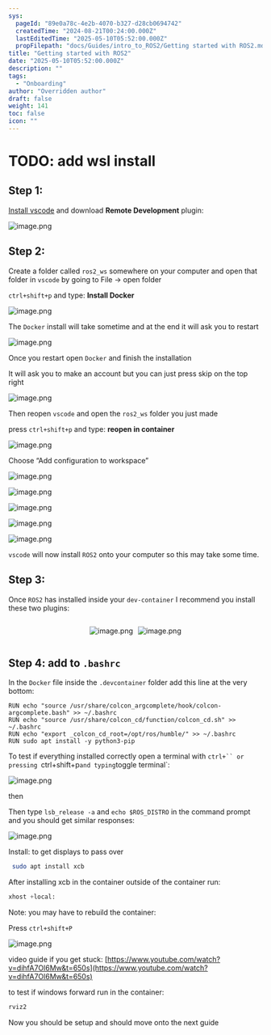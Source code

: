 ```yaml
---
sys:
  pageId: "89e0a78c-4e2b-4070-b327-d28cb0694742"
  createdTime: "2024-08-21T00:24:00.000Z"
  lastEditedTime: "2025-05-10T05:52:00.000Z"
  propFilepath: "docs/Guides/intro_to_ROS2/Getting started with ROS2.md"
title: "Getting started with ROS2"
date: "2025-05-10T05:52:00.000Z"
description: ""
tags:
  - "Onboarding"
author: "Overridden author"
draft: false
weight: 141
toc: false
icon: ""
---
```


# TODO: add wsl install

## Step 1:

[Install vscode](https://code.visualstudio.com/download) and download **Remote Development** plugin:

![image.png](https://prod-files-secure.s3.us-west-2.amazonaws.com/d518164a-d88e-44d1-a4ee-3adb3bd8bce0/efb52993-1881-4a40-b95e-6f020334f022/image.png?X-Amz-Algorithm=AWS4-HMAC-SHA256&X-Amz-Content-Sha256=UNSIGNED-PAYLOAD&X-Amz-Credential=ASIAZI2LB466VZA7VHIY%2F20250512%2Fus-west-2%2Fs3%2Faws4_request&X-Amz-Date=20250512T071030Z&X-Amz-Expires=3600&X-Amz-Security-Token=IQoJb3JpZ2luX2VjECUaCXVzLXdlc3QtMiJHMEUCIDZTIE3kWGRuAXfdipZtFR3YuDa3mZz80H%2BtMxZXSB0hAiEAxFBtWm7xlYE0rehDhjaYsZ24ich2ejcd2gwuUu%2BeUPEqiAQIzv%2F%2F%2F%2F%2F%2F%2F%2F%2F%2FARAAGgw2Mzc0MjMxODM4MDUiDNilk%2FG4NHkIHNfFuircA%2F6zK0N5E1v%2Fx3LJOnbRdTbsHzNjY55Az7Gw92eo1z1YxSguSr0eOOy%2FNQHN2Z4toBI30ADWp2qWQsINz2OhidcKAdthGGlOH2tIqtLx3KYlMVyq5AlTBha0vlSy1PqAaqiJNLFkJA5de%2BNFWM7BmS5qxaHSEWR6S0VQoaAZR%2Fx6on4drIwDjNYD6rt6tjoynaypyzkg7gUY5%2F819%2Bo6AlGmkhQPNEldbRzxdCuCMGg2kZle4%2FoDv4zb2h996Kq6lqHr3YRShFEaR3D%2Fc9E3vS3OZgxu2v0Lrg76zOcqdqYC5s%2FZyobb3YEyCvEETD0vuv6TmgSOevnTpSTLDBIeGaHIRgOd8Ic1Crq7OfziAdi8C0C5msZ7s1y1I%2FWd67xIVuWrxbY2OIInU5E3PBKOnTa8pdMYPBEmRl%2BzDc8WW7Q2fdhbDRhtzmJWDbF0rDKR%2Bs8T46Xy7qaY2AaqJg5z6zNTsra7qYJxZE00FP%2Fz2DjJ9jEsKgtSvCfLoVNEqnu8NTXzieltMYKYAzleh%2FXdofcg6II1PZGKQtE1jZHnlqkZoI91T5KbZ1NqjdH6gPnvHnVv77bBKMvO%2FuQh2IWLAUSlbaZmzkgCzRDH4nTgSGH%2BnEMZi91ACuRj9dNqMK%2BEhsEGOqUB73F3IU5Rz4swYiTw4PP4XoJXJUc4bC2sRmhhdxGjMEdiyQTU1dNMDAVwKiBKvp%2Fp3zJMvG%2Fnata0d9yA9iMUSHlbmnvQGG0gLulvNhJVfUs8Km4oT309pRG0v4nK90MqqlLjPCO7K1%2FdENC5kV96LbfabZSanH03Xo6thVDbdxMBVM2KnyenXypGAb2sH8iLPH35SevARKohOsk4AluVxK7T72p0&X-Amz-Signature=0b79c998978e058cc5d2e501726297bd7eda85bf8f07c57ca8d06a1a3281069e&X-Amz-SignedHeaders=host&x-id=GetObject)

## Step 2:

Create a folder called `ros2_ws` somewhere on your computer and open that folder in `vscode` by going to File → open folder 

`ctrl+shift+p` and type: **Install Docker**

![image.png](https://prod-files-secure.s3.us-west-2.amazonaws.com/d518164a-d88e-44d1-a4ee-3adb3bd8bce0/2269dc0e-1cd5-47ff-bceb-c04ad9b2eab0/image.png?X-Amz-Algorithm=AWS4-HMAC-SHA256&X-Amz-Content-Sha256=UNSIGNED-PAYLOAD&X-Amz-Credential=ASIAZI2LB466VZA7VHIY%2F20250512%2Fus-west-2%2Fs3%2Faws4_request&X-Amz-Date=20250512T071030Z&X-Amz-Expires=3600&X-Amz-Security-Token=IQoJb3JpZ2luX2VjECUaCXVzLXdlc3QtMiJHMEUCIDZTIE3kWGRuAXfdipZtFR3YuDa3mZz80H%2BtMxZXSB0hAiEAxFBtWm7xlYE0rehDhjaYsZ24ich2ejcd2gwuUu%2BeUPEqiAQIzv%2F%2F%2F%2F%2F%2F%2F%2F%2F%2FARAAGgw2Mzc0MjMxODM4MDUiDNilk%2FG4NHkIHNfFuircA%2F6zK0N5E1v%2Fx3LJOnbRdTbsHzNjY55Az7Gw92eo1z1YxSguSr0eOOy%2FNQHN2Z4toBI30ADWp2qWQsINz2OhidcKAdthGGlOH2tIqtLx3KYlMVyq5AlTBha0vlSy1PqAaqiJNLFkJA5de%2BNFWM7BmS5qxaHSEWR6S0VQoaAZR%2Fx6on4drIwDjNYD6rt6tjoynaypyzkg7gUY5%2F819%2Bo6AlGmkhQPNEldbRzxdCuCMGg2kZle4%2FoDv4zb2h996Kq6lqHr3YRShFEaR3D%2Fc9E3vS3OZgxu2v0Lrg76zOcqdqYC5s%2FZyobb3YEyCvEETD0vuv6TmgSOevnTpSTLDBIeGaHIRgOd8Ic1Crq7OfziAdi8C0C5msZ7s1y1I%2FWd67xIVuWrxbY2OIInU5E3PBKOnTa8pdMYPBEmRl%2BzDc8WW7Q2fdhbDRhtzmJWDbF0rDKR%2Bs8T46Xy7qaY2AaqJg5z6zNTsra7qYJxZE00FP%2Fz2DjJ9jEsKgtSvCfLoVNEqnu8NTXzieltMYKYAzleh%2FXdofcg6II1PZGKQtE1jZHnlqkZoI91T5KbZ1NqjdH6gPnvHnVv77bBKMvO%2FuQh2IWLAUSlbaZmzkgCzRDH4nTgSGH%2BnEMZi91ACuRj9dNqMK%2BEhsEGOqUB73F3IU5Rz4swYiTw4PP4XoJXJUc4bC2sRmhhdxGjMEdiyQTU1dNMDAVwKiBKvp%2Fp3zJMvG%2Fnata0d9yA9iMUSHlbmnvQGG0gLulvNhJVfUs8Km4oT309pRG0v4nK90MqqlLjPCO7K1%2FdENC5kV96LbfabZSanH03Xo6thVDbdxMBVM2KnyenXypGAb2sH8iLPH35SevARKohOsk4AluVxK7T72p0&X-Amz-Signature=a004e51896cea199e2dbba194a86a0f1c8756686c314c1c9816c2b0fcfda3060&X-Amz-SignedHeaders=host&x-id=GetObject)

The `Docker` install will take sometime and at the end it will ask you to restart

![image.png](https://prod-files-secure.s3.us-west-2.amazonaws.com/d518164a-d88e-44d1-a4ee-3adb3bd8bce0/ed233f78-be33-4b1f-b89c-9c346c0e961e/image.png?X-Amz-Algorithm=AWS4-HMAC-SHA256&X-Amz-Content-Sha256=UNSIGNED-PAYLOAD&X-Amz-Credential=ASIAZI2LB466VZA7VHIY%2F20250512%2Fus-west-2%2Fs3%2Faws4_request&X-Amz-Date=20250512T071030Z&X-Amz-Expires=3600&X-Amz-Security-Token=IQoJb3JpZ2luX2VjECUaCXVzLXdlc3QtMiJHMEUCIDZTIE3kWGRuAXfdipZtFR3YuDa3mZz80H%2BtMxZXSB0hAiEAxFBtWm7xlYE0rehDhjaYsZ24ich2ejcd2gwuUu%2BeUPEqiAQIzv%2F%2F%2F%2F%2F%2F%2F%2F%2F%2FARAAGgw2Mzc0MjMxODM4MDUiDNilk%2FG4NHkIHNfFuircA%2F6zK0N5E1v%2Fx3LJOnbRdTbsHzNjY55Az7Gw92eo1z1YxSguSr0eOOy%2FNQHN2Z4toBI30ADWp2qWQsINz2OhidcKAdthGGlOH2tIqtLx3KYlMVyq5AlTBha0vlSy1PqAaqiJNLFkJA5de%2BNFWM7BmS5qxaHSEWR6S0VQoaAZR%2Fx6on4drIwDjNYD6rt6tjoynaypyzkg7gUY5%2F819%2Bo6AlGmkhQPNEldbRzxdCuCMGg2kZle4%2FoDv4zb2h996Kq6lqHr3YRShFEaR3D%2Fc9E3vS3OZgxu2v0Lrg76zOcqdqYC5s%2FZyobb3YEyCvEETD0vuv6TmgSOevnTpSTLDBIeGaHIRgOd8Ic1Crq7OfziAdi8C0C5msZ7s1y1I%2FWd67xIVuWrxbY2OIInU5E3PBKOnTa8pdMYPBEmRl%2BzDc8WW7Q2fdhbDRhtzmJWDbF0rDKR%2Bs8T46Xy7qaY2AaqJg5z6zNTsra7qYJxZE00FP%2Fz2DjJ9jEsKgtSvCfLoVNEqnu8NTXzieltMYKYAzleh%2FXdofcg6II1PZGKQtE1jZHnlqkZoI91T5KbZ1NqjdH6gPnvHnVv77bBKMvO%2FuQh2IWLAUSlbaZmzkgCzRDH4nTgSGH%2BnEMZi91ACuRj9dNqMK%2BEhsEGOqUB73F3IU5Rz4swYiTw4PP4XoJXJUc4bC2sRmhhdxGjMEdiyQTU1dNMDAVwKiBKvp%2Fp3zJMvG%2Fnata0d9yA9iMUSHlbmnvQGG0gLulvNhJVfUs8Km4oT309pRG0v4nK90MqqlLjPCO7K1%2FdENC5kV96LbfabZSanH03Xo6thVDbdxMBVM2KnyenXypGAb2sH8iLPH35SevARKohOsk4AluVxK7T72p0&X-Amz-Signature=95dd413eac3f519c41df292127c1e6934eb5ad65e5bd065da6b1c1cc2c2fbb6a&X-Amz-SignedHeaders=host&x-id=GetObject)

Once you restart open `Docker` and finish the installation

It will ask you to make an account but you can just press skip on the top right

![image.png](https://prod-files-secure.s3.us-west-2.amazonaws.com/d518164a-d88e-44d1-a4ee-3adb3bd8bce0/21010ad9-1659-4fd9-9f59-9932a09b2a3d/image.png?X-Amz-Algorithm=AWS4-HMAC-SHA256&X-Amz-Content-Sha256=UNSIGNED-PAYLOAD&X-Amz-Credential=ASIAZI2LB466VZA7VHIY%2F20250512%2Fus-west-2%2Fs3%2Faws4_request&X-Amz-Date=20250512T071030Z&X-Amz-Expires=3600&X-Amz-Security-Token=IQoJb3JpZ2luX2VjECUaCXVzLXdlc3QtMiJHMEUCIDZTIE3kWGRuAXfdipZtFR3YuDa3mZz80H%2BtMxZXSB0hAiEAxFBtWm7xlYE0rehDhjaYsZ24ich2ejcd2gwuUu%2BeUPEqiAQIzv%2F%2F%2F%2F%2F%2F%2F%2F%2F%2FARAAGgw2Mzc0MjMxODM4MDUiDNilk%2FG4NHkIHNfFuircA%2F6zK0N5E1v%2Fx3LJOnbRdTbsHzNjY55Az7Gw92eo1z1YxSguSr0eOOy%2FNQHN2Z4toBI30ADWp2qWQsINz2OhidcKAdthGGlOH2tIqtLx3KYlMVyq5AlTBha0vlSy1PqAaqiJNLFkJA5de%2BNFWM7BmS5qxaHSEWR6S0VQoaAZR%2Fx6on4drIwDjNYD6rt6tjoynaypyzkg7gUY5%2F819%2Bo6AlGmkhQPNEldbRzxdCuCMGg2kZle4%2FoDv4zb2h996Kq6lqHr3YRShFEaR3D%2Fc9E3vS3OZgxu2v0Lrg76zOcqdqYC5s%2FZyobb3YEyCvEETD0vuv6TmgSOevnTpSTLDBIeGaHIRgOd8Ic1Crq7OfziAdi8C0C5msZ7s1y1I%2FWd67xIVuWrxbY2OIInU5E3PBKOnTa8pdMYPBEmRl%2BzDc8WW7Q2fdhbDRhtzmJWDbF0rDKR%2Bs8T46Xy7qaY2AaqJg5z6zNTsra7qYJxZE00FP%2Fz2DjJ9jEsKgtSvCfLoVNEqnu8NTXzieltMYKYAzleh%2FXdofcg6II1PZGKQtE1jZHnlqkZoI91T5KbZ1NqjdH6gPnvHnVv77bBKMvO%2FuQh2IWLAUSlbaZmzkgCzRDH4nTgSGH%2BnEMZi91ACuRj9dNqMK%2BEhsEGOqUB73F3IU5Rz4swYiTw4PP4XoJXJUc4bC2sRmhhdxGjMEdiyQTU1dNMDAVwKiBKvp%2Fp3zJMvG%2Fnata0d9yA9iMUSHlbmnvQGG0gLulvNhJVfUs8Km4oT309pRG0v4nK90MqqlLjPCO7K1%2FdENC5kV96LbfabZSanH03Xo6thVDbdxMBVM2KnyenXypGAb2sH8iLPH35SevARKohOsk4AluVxK7T72p0&X-Amz-Signature=fdd4eaf5eac56dce34eaca3d3f9e61bc1aa1fe09dd1c31f23cac2d4071235316&X-Amz-SignedHeaders=host&x-id=GetObject)

Then reopen `vscode` and open the `ros2_ws` folder you just made

press `ctrl+shift+p` and type: **reopen in container**

![image.png](https://prod-files-secure.s3.us-west-2.amazonaws.com/d518164a-d88e-44d1-a4ee-3adb3bd8bce0/4e93b8c2-41ad-488c-8095-c74205196118/image.png?X-Amz-Algorithm=AWS4-HMAC-SHA256&X-Amz-Content-Sha256=UNSIGNED-PAYLOAD&X-Amz-Credential=ASIAZI2LB466VZA7VHIY%2F20250512%2Fus-west-2%2Fs3%2Faws4_request&X-Amz-Date=20250512T071030Z&X-Amz-Expires=3600&X-Amz-Security-Token=IQoJb3JpZ2luX2VjECUaCXVzLXdlc3QtMiJHMEUCIDZTIE3kWGRuAXfdipZtFR3YuDa3mZz80H%2BtMxZXSB0hAiEAxFBtWm7xlYE0rehDhjaYsZ24ich2ejcd2gwuUu%2BeUPEqiAQIzv%2F%2F%2F%2F%2F%2F%2F%2F%2F%2FARAAGgw2Mzc0MjMxODM4MDUiDNilk%2FG4NHkIHNfFuircA%2F6zK0N5E1v%2Fx3LJOnbRdTbsHzNjY55Az7Gw92eo1z1YxSguSr0eOOy%2FNQHN2Z4toBI30ADWp2qWQsINz2OhidcKAdthGGlOH2tIqtLx3KYlMVyq5AlTBha0vlSy1PqAaqiJNLFkJA5de%2BNFWM7BmS5qxaHSEWR6S0VQoaAZR%2Fx6on4drIwDjNYD6rt6tjoynaypyzkg7gUY5%2F819%2Bo6AlGmkhQPNEldbRzxdCuCMGg2kZle4%2FoDv4zb2h996Kq6lqHr3YRShFEaR3D%2Fc9E3vS3OZgxu2v0Lrg76zOcqdqYC5s%2FZyobb3YEyCvEETD0vuv6TmgSOevnTpSTLDBIeGaHIRgOd8Ic1Crq7OfziAdi8C0C5msZ7s1y1I%2FWd67xIVuWrxbY2OIInU5E3PBKOnTa8pdMYPBEmRl%2BzDc8WW7Q2fdhbDRhtzmJWDbF0rDKR%2Bs8T46Xy7qaY2AaqJg5z6zNTsra7qYJxZE00FP%2Fz2DjJ9jEsKgtSvCfLoVNEqnu8NTXzieltMYKYAzleh%2FXdofcg6II1PZGKQtE1jZHnlqkZoI91T5KbZ1NqjdH6gPnvHnVv77bBKMvO%2FuQh2IWLAUSlbaZmzkgCzRDH4nTgSGH%2BnEMZi91ACuRj9dNqMK%2BEhsEGOqUB73F3IU5Rz4swYiTw4PP4XoJXJUc4bC2sRmhhdxGjMEdiyQTU1dNMDAVwKiBKvp%2Fp3zJMvG%2Fnata0d9yA9iMUSHlbmnvQGG0gLulvNhJVfUs8Km4oT309pRG0v4nK90MqqlLjPCO7K1%2FdENC5kV96LbfabZSanH03Xo6thVDbdxMBVM2KnyenXypGAb2sH8iLPH35SevARKohOsk4AluVxK7T72p0&X-Amz-Signature=09f2114db4eed41eabd7c479d6debe43a5b8a51a87371962c20d8ae7f653e3e2&X-Amz-SignedHeaders=host&x-id=GetObject)

Choose “Add configuration to workspace”

![image.png](https://prod-files-secure.s3.us-west-2.amazonaws.com/d518164a-d88e-44d1-a4ee-3adb3bd8bce0/9560b282-5060-4989-ba37-97e7b2c22476/image.png?X-Amz-Algorithm=AWS4-HMAC-SHA256&X-Amz-Content-Sha256=UNSIGNED-PAYLOAD&X-Amz-Credential=ASIAZI2LB466VZA7VHIY%2F20250512%2Fus-west-2%2Fs3%2Faws4_request&X-Amz-Date=20250512T071030Z&X-Amz-Expires=3600&X-Amz-Security-Token=IQoJb3JpZ2luX2VjECUaCXVzLXdlc3QtMiJHMEUCIDZTIE3kWGRuAXfdipZtFR3YuDa3mZz80H%2BtMxZXSB0hAiEAxFBtWm7xlYE0rehDhjaYsZ24ich2ejcd2gwuUu%2BeUPEqiAQIzv%2F%2F%2F%2F%2F%2F%2F%2F%2F%2FARAAGgw2Mzc0MjMxODM4MDUiDNilk%2FG4NHkIHNfFuircA%2F6zK0N5E1v%2Fx3LJOnbRdTbsHzNjY55Az7Gw92eo1z1YxSguSr0eOOy%2FNQHN2Z4toBI30ADWp2qWQsINz2OhidcKAdthGGlOH2tIqtLx3KYlMVyq5AlTBha0vlSy1PqAaqiJNLFkJA5de%2BNFWM7BmS5qxaHSEWR6S0VQoaAZR%2Fx6on4drIwDjNYD6rt6tjoynaypyzkg7gUY5%2F819%2Bo6AlGmkhQPNEldbRzxdCuCMGg2kZle4%2FoDv4zb2h996Kq6lqHr3YRShFEaR3D%2Fc9E3vS3OZgxu2v0Lrg76zOcqdqYC5s%2FZyobb3YEyCvEETD0vuv6TmgSOevnTpSTLDBIeGaHIRgOd8Ic1Crq7OfziAdi8C0C5msZ7s1y1I%2FWd67xIVuWrxbY2OIInU5E3PBKOnTa8pdMYPBEmRl%2BzDc8WW7Q2fdhbDRhtzmJWDbF0rDKR%2Bs8T46Xy7qaY2AaqJg5z6zNTsra7qYJxZE00FP%2Fz2DjJ9jEsKgtSvCfLoVNEqnu8NTXzieltMYKYAzleh%2FXdofcg6II1PZGKQtE1jZHnlqkZoI91T5KbZ1NqjdH6gPnvHnVv77bBKMvO%2FuQh2IWLAUSlbaZmzkgCzRDH4nTgSGH%2BnEMZi91ACuRj9dNqMK%2BEhsEGOqUB73F3IU5Rz4swYiTw4PP4XoJXJUc4bC2sRmhhdxGjMEdiyQTU1dNMDAVwKiBKvp%2Fp3zJMvG%2Fnata0d9yA9iMUSHlbmnvQGG0gLulvNhJVfUs8Km4oT309pRG0v4nK90MqqlLjPCO7K1%2FdENC5kV96LbfabZSanH03Xo6thVDbdxMBVM2KnyenXypGAb2sH8iLPH35SevARKohOsk4AluVxK7T72p0&X-Amz-Signature=230e985b0ac71b8cd0e1dd5769d1e88664f3e073deff45b9a8ad9b65cfd56fdf&X-Amz-SignedHeaders=host&x-id=GetObject)

![image.png](https://prod-files-secure.s3.us-west-2.amazonaws.com/d518164a-d88e-44d1-a4ee-3adb3bd8bce0/2ee63f81-886b-48e8-a553-dc6e5eac99e4/image.png?X-Amz-Algorithm=AWS4-HMAC-SHA256&X-Amz-Content-Sha256=UNSIGNED-PAYLOAD&X-Amz-Credential=ASIAZI2LB466VZA7VHIY%2F20250512%2Fus-west-2%2Fs3%2Faws4_request&X-Amz-Date=20250512T071030Z&X-Amz-Expires=3600&X-Amz-Security-Token=IQoJb3JpZ2luX2VjECUaCXVzLXdlc3QtMiJHMEUCIDZTIE3kWGRuAXfdipZtFR3YuDa3mZz80H%2BtMxZXSB0hAiEAxFBtWm7xlYE0rehDhjaYsZ24ich2ejcd2gwuUu%2BeUPEqiAQIzv%2F%2F%2F%2F%2F%2F%2F%2F%2F%2FARAAGgw2Mzc0MjMxODM4MDUiDNilk%2FG4NHkIHNfFuircA%2F6zK0N5E1v%2Fx3LJOnbRdTbsHzNjY55Az7Gw92eo1z1YxSguSr0eOOy%2FNQHN2Z4toBI30ADWp2qWQsINz2OhidcKAdthGGlOH2tIqtLx3KYlMVyq5AlTBha0vlSy1PqAaqiJNLFkJA5de%2BNFWM7BmS5qxaHSEWR6S0VQoaAZR%2Fx6on4drIwDjNYD6rt6tjoynaypyzkg7gUY5%2F819%2Bo6AlGmkhQPNEldbRzxdCuCMGg2kZle4%2FoDv4zb2h996Kq6lqHr3YRShFEaR3D%2Fc9E3vS3OZgxu2v0Lrg76zOcqdqYC5s%2FZyobb3YEyCvEETD0vuv6TmgSOevnTpSTLDBIeGaHIRgOd8Ic1Crq7OfziAdi8C0C5msZ7s1y1I%2FWd67xIVuWrxbY2OIInU5E3PBKOnTa8pdMYPBEmRl%2BzDc8WW7Q2fdhbDRhtzmJWDbF0rDKR%2Bs8T46Xy7qaY2AaqJg5z6zNTsra7qYJxZE00FP%2Fz2DjJ9jEsKgtSvCfLoVNEqnu8NTXzieltMYKYAzleh%2FXdofcg6II1PZGKQtE1jZHnlqkZoI91T5KbZ1NqjdH6gPnvHnVv77bBKMvO%2FuQh2IWLAUSlbaZmzkgCzRDH4nTgSGH%2BnEMZi91ACuRj9dNqMK%2BEhsEGOqUB73F3IU5Rz4swYiTw4PP4XoJXJUc4bC2sRmhhdxGjMEdiyQTU1dNMDAVwKiBKvp%2Fp3zJMvG%2Fnata0d9yA9iMUSHlbmnvQGG0gLulvNhJVfUs8Km4oT309pRG0v4nK90MqqlLjPCO7K1%2FdENC5kV96LbfabZSanH03Xo6thVDbdxMBVM2KnyenXypGAb2sH8iLPH35SevARKohOsk4AluVxK7T72p0&X-Amz-Signature=69e948c14ac72ce402d2dec4792a18894c054c5ac006e586c6d4c36c86faf441&X-Amz-SignedHeaders=host&x-id=GetObject)

![image.png](https://prod-files-secure.s3.us-west-2.amazonaws.com/d518164a-d88e-44d1-a4ee-3adb3bd8bce0/ae1580b2-b048-407e-aed9-b584224a7a04/image.png?X-Amz-Algorithm=AWS4-HMAC-SHA256&X-Amz-Content-Sha256=UNSIGNED-PAYLOAD&X-Amz-Credential=ASIAZI2LB466VZA7VHIY%2F20250512%2Fus-west-2%2Fs3%2Faws4_request&X-Amz-Date=20250512T071030Z&X-Amz-Expires=3600&X-Amz-Security-Token=IQoJb3JpZ2luX2VjECUaCXVzLXdlc3QtMiJHMEUCIDZTIE3kWGRuAXfdipZtFR3YuDa3mZz80H%2BtMxZXSB0hAiEAxFBtWm7xlYE0rehDhjaYsZ24ich2ejcd2gwuUu%2BeUPEqiAQIzv%2F%2F%2F%2F%2F%2F%2F%2F%2F%2FARAAGgw2Mzc0MjMxODM4MDUiDNilk%2FG4NHkIHNfFuircA%2F6zK0N5E1v%2Fx3LJOnbRdTbsHzNjY55Az7Gw92eo1z1YxSguSr0eOOy%2FNQHN2Z4toBI30ADWp2qWQsINz2OhidcKAdthGGlOH2tIqtLx3KYlMVyq5AlTBha0vlSy1PqAaqiJNLFkJA5de%2BNFWM7BmS5qxaHSEWR6S0VQoaAZR%2Fx6on4drIwDjNYD6rt6tjoynaypyzkg7gUY5%2F819%2Bo6AlGmkhQPNEldbRzxdCuCMGg2kZle4%2FoDv4zb2h996Kq6lqHr3YRShFEaR3D%2Fc9E3vS3OZgxu2v0Lrg76zOcqdqYC5s%2FZyobb3YEyCvEETD0vuv6TmgSOevnTpSTLDBIeGaHIRgOd8Ic1Crq7OfziAdi8C0C5msZ7s1y1I%2FWd67xIVuWrxbY2OIInU5E3PBKOnTa8pdMYPBEmRl%2BzDc8WW7Q2fdhbDRhtzmJWDbF0rDKR%2Bs8T46Xy7qaY2AaqJg5z6zNTsra7qYJxZE00FP%2Fz2DjJ9jEsKgtSvCfLoVNEqnu8NTXzieltMYKYAzleh%2FXdofcg6II1PZGKQtE1jZHnlqkZoI91T5KbZ1NqjdH6gPnvHnVv77bBKMvO%2FuQh2IWLAUSlbaZmzkgCzRDH4nTgSGH%2BnEMZi91ACuRj9dNqMK%2BEhsEGOqUB73F3IU5Rz4swYiTw4PP4XoJXJUc4bC2sRmhhdxGjMEdiyQTU1dNMDAVwKiBKvp%2Fp3zJMvG%2Fnata0d9yA9iMUSHlbmnvQGG0gLulvNhJVfUs8Km4oT309pRG0v4nK90MqqlLjPCO7K1%2FdENC5kV96LbfabZSanH03Xo6thVDbdxMBVM2KnyenXypGAb2sH8iLPH35SevARKohOsk4AluVxK7T72p0&X-Amz-Signature=233361dcf5422163a9aef0a52abb64d549b4b53565ae268e04b5bf261ab3e174&X-Amz-SignedHeaders=host&x-id=GetObject)

![image.png](https://prod-files-secure.s3.us-west-2.amazonaws.com/d518164a-d88e-44d1-a4ee-3adb3bd8bce0/53255b28-f75e-430f-b9e3-c0ac8577e42b/image.png?X-Amz-Algorithm=AWS4-HMAC-SHA256&X-Amz-Content-Sha256=UNSIGNED-PAYLOAD&X-Amz-Credential=ASIAZI2LB466VZA7VHIY%2F20250512%2Fus-west-2%2Fs3%2Faws4_request&X-Amz-Date=20250512T071030Z&X-Amz-Expires=3600&X-Amz-Security-Token=IQoJb3JpZ2luX2VjECUaCXVzLXdlc3QtMiJHMEUCIDZTIE3kWGRuAXfdipZtFR3YuDa3mZz80H%2BtMxZXSB0hAiEAxFBtWm7xlYE0rehDhjaYsZ24ich2ejcd2gwuUu%2BeUPEqiAQIzv%2F%2F%2F%2F%2F%2F%2F%2F%2F%2FARAAGgw2Mzc0MjMxODM4MDUiDNilk%2FG4NHkIHNfFuircA%2F6zK0N5E1v%2Fx3LJOnbRdTbsHzNjY55Az7Gw92eo1z1YxSguSr0eOOy%2FNQHN2Z4toBI30ADWp2qWQsINz2OhidcKAdthGGlOH2tIqtLx3KYlMVyq5AlTBha0vlSy1PqAaqiJNLFkJA5de%2BNFWM7BmS5qxaHSEWR6S0VQoaAZR%2Fx6on4drIwDjNYD6rt6tjoynaypyzkg7gUY5%2F819%2Bo6AlGmkhQPNEldbRzxdCuCMGg2kZle4%2FoDv4zb2h996Kq6lqHr3YRShFEaR3D%2Fc9E3vS3OZgxu2v0Lrg76zOcqdqYC5s%2FZyobb3YEyCvEETD0vuv6TmgSOevnTpSTLDBIeGaHIRgOd8Ic1Crq7OfziAdi8C0C5msZ7s1y1I%2FWd67xIVuWrxbY2OIInU5E3PBKOnTa8pdMYPBEmRl%2BzDc8WW7Q2fdhbDRhtzmJWDbF0rDKR%2Bs8T46Xy7qaY2AaqJg5z6zNTsra7qYJxZE00FP%2Fz2DjJ9jEsKgtSvCfLoVNEqnu8NTXzieltMYKYAzleh%2FXdofcg6II1PZGKQtE1jZHnlqkZoI91T5KbZ1NqjdH6gPnvHnVv77bBKMvO%2FuQh2IWLAUSlbaZmzkgCzRDH4nTgSGH%2BnEMZi91ACuRj9dNqMK%2BEhsEGOqUB73F3IU5Rz4swYiTw4PP4XoJXJUc4bC2sRmhhdxGjMEdiyQTU1dNMDAVwKiBKvp%2Fp3zJMvG%2Fnata0d9yA9iMUSHlbmnvQGG0gLulvNhJVfUs8Km4oT309pRG0v4nK90MqqlLjPCO7K1%2FdENC5kV96LbfabZSanH03Xo6thVDbdxMBVM2KnyenXypGAb2sH8iLPH35SevARKohOsk4AluVxK7T72p0&X-Amz-Signature=15f129955b3f9c1a3031e6202799c74bdb2270462cde456ce46f11acfa2433a3&X-Amz-SignedHeaders=host&x-id=GetObject)

![image.png](https://prod-files-secure.s3.us-west-2.amazonaws.com/d518164a-d88e-44d1-a4ee-3adb3bd8bce0/7c562767-5af9-4ffb-97d1-327bcdf4ee00/image.png?X-Amz-Algorithm=AWS4-HMAC-SHA256&X-Amz-Content-Sha256=UNSIGNED-PAYLOAD&X-Amz-Credential=ASIAZI2LB466VZA7VHIY%2F20250512%2Fus-west-2%2Fs3%2Faws4_request&X-Amz-Date=20250512T071030Z&X-Amz-Expires=3600&X-Amz-Security-Token=IQoJb3JpZ2luX2VjECUaCXVzLXdlc3QtMiJHMEUCIDZTIE3kWGRuAXfdipZtFR3YuDa3mZz80H%2BtMxZXSB0hAiEAxFBtWm7xlYE0rehDhjaYsZ24ich2ejcd2gwuUu%2BeUPEqiAQIzv%2F%2F%2F%2F%2F%2F%2F%2F%2F%2FARAAGgw2Mzc0MjMxODM4MDUiDNilk%2FG4NHkIHNfFuircA%2F6zK0N5E1v%2Fx3LJOnbRdTbsHzNjY55Az7Gw92eo1z1YxSguSr0eOOy%2FNQHN2Z4toBI30ADWp2qWQsINz2OhidcKAdthGGlOH2tIqtLx3KYlMVyq5AlTBha0vlSy1PqAaqiJNLFkJA5de%2BNFWM7BmS5qxaHSEWR6S0VQoaAZR%2Fx6on4drIwDjNYD6rt6tjoynaypyzkg7gUY5%2F819%2Bo6AlGmkhQPNEldbRzxdCuCMGg2kZle4%2FoDv4zb2h996Kq6lqHr3YRShFEaR3D%2Fc9E3vS3OZgxu2v0Lrg76zOcqdqYC5s%2FZyobb3YEyCvEETD0vuv6TmgSOevnTpSTLDBIeGaHIRgOd8Ic1Crq7OfziAdi8C0C5msZ7s1y1I%2FWd67xIVuWrxbY2OIInU5E3PBKOnTa8pdMYPBEmRl%2BzDc8WW7Q2fdhbDRhtzmJWDbF0rDKR%2Bs8T46Xy7qaY2AaqJg5z6zNTsra7qYJxZE00FP%2Fz2DjJ9jEsKgtSvCfLoVNEqnu8NTXzieltMYKYAzleh%2FXdofcg6II1PZGKQtE1jZHnlqkZoI91T5KbZ1NqjdH6gPnvHnVv77bBKMvO%2FuQh2IWLAUSlbaZmzkgCzRDH4nTgSGH%2BnEMZi91ACuRj9dNqMK%2BEhsEGOqUB73F3IU5Rz4swYiTw4PP4XoJXJUc4bC2sRmhhdxGjMEdiyQTU1dNMDAVwKiBKvp%2Fp3zJMvG%2Fnata0d9yA9iMUSHlbmnvQGG0gLulvNhJVfUs8Km4oT309pRG0v4nK90MqqlLjPCO7K1%2FdENC5kV96LbfabZSanH03Xo6thVDbdxMBVM2KnyenXypGAb2sH8iLPH35SevARKohOsk4AluVxK7T72p0&X-Amz-Signature=bb79597ec6a8cb6b318b9bac1af9c356f0f0fb35f494a3d5e36f40670a1383f4&X-Amz-SignedHeaders=host&x-id=GetObject)

`vscode` will now install `ROS2` onto your computer so this may take some time.

## Step 3:

Once `ROS2` has installed inside your `dev-container` I recommend you install these two plugins:

<div style="display: flex;flex-direction: row; column-gap:10px; max-width: 630px;justify-content: center;">
<div>

![image.png](https://prod-files-secure.s3.us-west-2.amazonaws.com/d518164a-d88e-44d1-a4ee-3adb3bd8bce0/3fc3d550-5a54-4ba1-ba6b-faa01cdb7369/image.png?X-Amz-Algorithm=AWS4-HMAC-SHA256&X-Amz-Content-Sha256=UNSIGNED-PAYLOAD&X-Amz-Credential=ASIAZI2LB46666OK7CSU%2F20250512%2Fus-west-2%2Fs3%2Faws4_request&X-Amz-Date=20250512T071038Z&X-Amz-Expires=3600&X-Amz-Security-Token=IQoJb3JpZ2luX2VjECUaCXVzLXdlc3QtMiJIMEYCIQCsHE85T7hUPid0WxJrIoVvBjMPaeGAstHgDgRhMQDskAIhAJ7spIlsUfUyj7EFTQRMeTdX7XLjpcFW7M%2Fr2i4SjGlIKogECM7%2F%2F%2F%2F%2F%2F%2F%2F%2F%2FwEQABoMNjM3NDIzMTgzODA1IgxQY5qT72lEaFb4iosq3AN1aAVA1GPhfTZkjbimfOUBX7NjsiX1bWmheLGv5IsGgbqssZBuzu6Q7Tzhj%2B5ryR7XmlQ5L%2FPdoqGTZ2ArBtHI%2FyEISH7L84h8ZaKn9knu7zo2ZuATjoWX%2F0Qnm6TK9CTMYNUVnGZsohH8yFKKphAZTjKd4GOhWpfn8maYU5x4YHmpZaw7WmJU%2FCDOjDShRb%2FjqaZghxRpCOhdaVtuiDgRpOLUMFLngb3k2kYzOaaQI6nmlX%2BKMAw03YOVlpAczl1a56XK2MkmD0YXDC3yej4AsQ0Gcf6uvyE3L%2BEmvkeq7UCVkcQvkIMoMJwGxjqqd%2BInCGsriymBalrfbHUG%2Fn0r2VIa6VFKOLtEpQfwHQQ89NHNXkufYVLTiK5xzmI%2BbHspvi%2FcyhBHlsKLSeeFV0R9sjSrQ0Ozk%2Bob3PS3072ZgnwT%2FAoDlUW64g4x%2Furi8IJGf2yy1ZxOBpaPl44FHkc8jlyix9lMkvk0VzXjjcKGNro75qRx0WpZYTKTpPENViKrQJ3fkAAVYa3%2BdgEhvTMNPkRC%2B%2B8RuB5FJUcXY%2FSyNFB7nCUjrFz5l3OvzCY%2BBTa6%2FHzICuTEViqdeFLNLHUmgnmvPpCB7gat3SgJaNqB0F428R%2FilDvg5T3%2FnTCXhYbBBjqkAaGDM2Ptrp6hyG7pdmT3prrx24LD0lmKVzBJY157nN9D%2BW%2FTR%2F6pagfweteloS%2BbUOtVNG7vrnCipikIce2bzwvqkKHQFAek%2B58B%2FCZRp%2BovJSC9sKRpPK38I3Qwu15wsB69HWQn2abQFm%2BmEzpzhc%2B4XVmRnycOM5WMA%2FeC0v7o2SbQY4qBz9IYdsU6qUXUCQ7LmxGDVwqs4DQeGhB31AvqP3%2Bj&X-Amz-Signature=eb8ebf9cd6f21e2cc96f5a631056ff49589a64b8acde0ff256e743cf1611bdeb&X-Amz-SignedHeaders=host&x-id=GetObject)

</div>
<div>

![image.png](https://prod-files-secure.s3.us-west-2.amazonaws.com/d518164a-d88e-44d1-a4ee-3adb3bd8bce0/d994cc66-13c2-4093-a5a3-f84cf4601a82/image.png?X-Amz-Algorithm=AWS4-HMAC-SHA256&X-Amz-Content-Sha256=UNSIGNED-PAYLOAD&X-Amz-Credential=ASIAZI2LB4665MHICJMG%2F20250512%2Fus-west-2%2Fs3%2Faws4_request&X-Amz-Date=20250512T071038Z&X-Amz-Expires=3600&X-Amz-Security-Token=IQoJb3JpZ2luX2VjECUaCXVzLXdlc3QtMiJIMEYCIQDVM8hVDHulBZCieA0hbGq4gxdm%2FNw9mHIvvsCaLcXEiAIhAN%2B%2FYoie2yb0gbQfuwYGFCHaX9k9hVRmr0j%2Fptvg4jnqKogECM7%2F%2F%2F%2F%2F%2F%2F%2F%2F%2FwEQABoMNjM3NDIzMTgzODA1IgwuLRm0bsD%2FJVKqDTUq3APbEZyN09ZcpqTzmw%2BBq4EH3c652XjDTDlyxRo8Q3UA5%2B5q5AODHE12jNj9f%2Fr4qcZoVe9cF3%2BtGSkgnYSiZXtPxvFnG6PXChKGc%2BDuDJaVBEPuS%2BzOZFSlSa5sEIy8bEYnBlP0bqo4%2Bftj%2B30T2%2F6wrQ7yvA0heExp55jzUPH0TEEYnzaH%2FTieVAzCaSdYePGb7f1LNz31dV5wrHaQPh5zWbYxMbg56uIsSfM%2BTdrvOBH9%2FYZIh1ySDgYZbsPzNgwA8s7iLBqyALiJ5XBGsc8s%2B0LyWm%2BI7OO6h3wC%2Fi9EittuapU%2FnlBJiAWsEkU3PlwoIGe2awmKHk4VsNPDC2TFLRkFlk4RvIf1CiGutWhyup3O%2FkAk16%2Bw%2FqbCApNySpBjHSddz3YVzx4GbXKIvRA75q%2BbrUN55FGpFEX%2Bg9y%2B0B6E%2FdFySZH%2BluC%2BRP44DC5vGkgCX%2FmrhsBHnJE5dMjYyCc3QF%2BFG%2B%2FQp%2BxjZIcuZYTfZNA8DzDiso9oojgbSNpxy%2FpFFwgYTGHFAv8%2Fm1197QujPDNcYcK8I%2BZa2LWnyJ9sk9E4b0uKGznpe63c7w1o3MscPA%2FuYxHHE5lD3X%2F%2BsUIFoYhvMh3wPMy5iNUcEYlN1yzQ92qkCFojbTCbhYbBBjqkAeQb9chDiFT2PLI%2FwaZjrs53m5mpFPL3Ql%2Bb5eW6wSR%2FV%2FzMFsD%2B9506ALXlh9P2BPV27lspFyhttZKqqzJGPVZNh%2B7U%2FmZ%2FPMPB5PfD2X9gt3gFiHrq2yztBTIvkMIu5%2FC2jsznjjQ4HKq5XygpzNyxonByH5UKsWGSfHl8VmIcVos37RGMNGpbp%2FkPES4CQSUrFMO7UiQfVDxUntI2xTZzSaTW&X-Amz-Signature=c2c916c8f13e7c5d66a1e50f342cc43737c39342d021c2a2ed800c94808e5547&X-Amz-SignedHeaders=host&x-id=GetObject)

</div>
</div>

## Step 4: add to `.bashrc`

In the `Docker` file inside the `.devcontainer` folder add this line at the very bottom: 

```docker
RUN echo "source /usr/share/colcon_argcomplete/hook/colcon-argcomplete.bash" >> ~/.bashrc
RUN echo "source /usr/share/colcon_cd/function/colcon_cd.sh" >> ~/.bashrc
RUN echo "export _colcon_cd_root=/opt/ros/humble/" >> ~/.bashrc
RUN sudo apt install -y python3-pip 
```

To test if everything installed correctly open a terminal with `ctrl+`` or pressing `ctrl+shift+p` and typing `toggle terminal`:

![image.png](https://prod-files-secure.s3.us-west-2.amazonaws.com/d518164a-d88e-44d1-a4ee-3adb3bd8bce0/6a4943d8-b04e-4c02-9a58-775f3384d1a5/image.png?X-Amz-Algorithm=AWS4-HMAC-SHA256&X-Amz-Content-Sha256=UNSIGNED-PAYLOAD&X-Amz-Credential=ASIAZI2LB466VZA7VHIY%2F20250512%2Fus-west-2%2Fs3%2Faws4_request&X-Amz-Date=20250512T071030Z&X-Amz-Expires=3600&X-Amz-Security-Token=IQoJb3JpZ2luX2VjECUaCXVzLXdlc3QtMiJHMEUCIDZTIE3kWGRuAXfdipZtFR3YuDa3mZz80H%2BtMxZXSB0hAiEAxFBtWm7xlYE0rehDhjaYsZ24ich2ejcd2gwuUu%2BeUPEqiAQIzv%2F%2F%2F%2F%2F%2F%2F%2F%2F%2FARAAGgw2Mzc0MjMxODM4MDUiDNilk%2FG4NHkIHNfFuircA%2F6zK0N5E1v%2Fx3LJOnbRdTbsHzNjY55Az7Gw92eo1z1YxSguSr0eOOy%2FNQHN2Z4toBI30ADWp2qWQsINz2OhidcKAdthGGlOH2tIqtLx3KYlMVyq5AlTBha0vlSy1PqAaqiJNLFkJA5de%2BNFWM7BmS5qxaHSEWR6S0VQoaAZR%2Fx6on4drIwDjNYD6rt6tjoynaypyzkg7gUY5%2F819%2Bo6AlGmkhQPNEldbRzxdCuCMGg2kZle4%2FoDv4zb2h996Kq6lqHr3YRShFEaR3D%2Fc9E3vS3OZgxu2v0Lrg76zOcqdqYC5s%2FZyobb3YEyCvEETD0vuv6TmgSOevnTpSTLDBIeGaHIRgOd8Ic1Crq7OfziAdi8C0C5msZ7s1y1I%2FWd67xIVuWrxbY2OIInU5E3PBKOnTa8pdMYPBEmRl%2BzDc8WW7Q2fdhbDRhtzmJWDbF0rDKR%2Bs8T46Xy7qaY2AaqJg5z6zNTsra7qYJxZE00FP%2Fz2DjJ9jEsKgtSvCfLoVNEqnu8NTXzieltMYKYAzleh%2FXdofcg6II1PZGKQtE1jZHnlqkZoI91T5KbZ1NqjdH6gPnvHnVv77bBKMvO%2FuQh2IWLAUSlbaZmzkgCzRDH4nTgSGH%2BnEMZi91ACuRj9dNqMK%2BEhsEGOqUB73F3IU5Rz4swYiTw4PP4XoJXJUc4bC2sRmhhdxGjMEdiyQTU1dNMDAVwKiBKvp%2Fp3zJMvG%2Fnata0d9yA9iMUSHlbmnvQGG0gLulvNhJVfUs8Km4oT309pRG0v4nK90MqqlLjPCO7K1%2FdENC5kV96LbfabZSanH03Xo6thVDbdxMBVM2KnyenXypGAb2sH8iLPH35SevARKohOsk4AluVxK7T72p0&X-Amz-Signature=3a3b3ab58901f2da7e3ac619aa109941cbf35d976d64dbcc039579b3adde18d2&X-Amz-SignedHeaders=host&x-id=GetObject)

then 

Then type `lsb_release -a` and `echo $ROS_DISTRO` in the command prompt and you should get similar responses:

![image.png](https://prod-files-secure.s3.us-west-2.amazonaws.com/d518164a-d88e-44d1-a4ee-3adb3bd8bce0/3e635dec-a805-4e85-8b9e-d000e5b71a4e/image.png?X-Amz-Algorithm=AWS4-HMAC-SHA256&X-Amz-Content-Sha256=UNSIGNED-PAYLOAD&X-Amz-Credential=ASIAZI2LB466VZA7VHIY%2F20250512%2Fus-west-2%2Fs3%2Faws4_request&X-Amz-Date=20250512T071030Z&X-Amz-Expires=3600&X-Amz-Security-Token=IQoJb3JpZ2luX2VjECUaCXVzLXdlc3QtMiJHMEUCIDZTIE3kWGRuAXfdipZtFR3YuDa3mZz80H%2BtMxZXSB0hAiEAxFBtWm7xlYE0rehDhjaYsZ24ich2ejcd2gwuUu%2BeUPEqiAQIzv%2F%2F%2F%2F%2F%2F%2F%2F%2F%2FARAAGgw2Mzc0MjMxODM4MDUiDNilk%2FG4NHkIHNfFuircA%2F6zK0N5E1v%2Fx3LJOnbRdTbsHzNjY55Az7Gw92eo1z1YxSguSr0eOOy%2FNQHN2Z4toBI30ADWp2qWQsINz2OhidcKAdthGGlOH2tIqtLx3KYlMVyq5AlTBha0vlSy1PqAaqiJNLFkJA5de%2BNFWM7BmS5qxaHSEWR6S0VQoaAZR%2Fx6on4drIwDjNYD6rt6tjoynaypyzkg7gUY5%2F819%2Bo6AlGmkhQPNEldbRzxdCuCMGg2kZle4%2FoDv4zb2h996Kq6lqHr3YRShFEaR3D%2Fc9E3vS3OZgxu2v0Lrg76zOcqdqYC5s%2FZyobb3YEyCvEETD0vuv6TmgSOevnTpSTLDBIeGaHIRgOd8Ic1Crq7OfziAdi8C0C5msZ7s1y1I%2FWd67xIVuWrxbY2OIInU5E3PBKOnTa8pdMYPBEmRl%2BzDc8WW7Q2fdhbDRhtzmJWDbF0rDKR%2Bs8T46Xy7qaY2AaqJg5z6zNTsra7qYJxZE00FP%2Fz2DjJ9jEsKgtSvCfLoVNEqnu8NTXzieltMYKYAzleh%2FXdofcg6II1PZGKQtE1jZHnlqkZoI91T5KbZ1NqjdH6gPnvHnVv77bBKMvO%2FuQh2IWLAUSlbaZmzkgCzRDH4nTgSGH%2BnEMZi91ACuRj9dNqMK%2BEhsEGOqUB73F3IU5Rz4swYiTw4PP4XoJXJUc4bC2sRmhhdxGjMEdiyQTU1dNMDAVwKiBKvp%2Fp3zJMvG%2Fnata0d9yA9iMUSHlbmnvQGG0gLulvNhJVfUs8Km4oT309pRG0v4nK90MqqlLjPCO7K1%2FdENC5kV96LbfabZSanH03Xo6thVDbdxMBVM2KnyenXypGAb2sH8iLPH35SevARKohOsk4AluVxK7T72p0&X-Amz-Signature=104a91d745c20898fdd68e9558ac68ff9b775c9bd9af12535453ed4895e2fd0d&X-Amz-SignedHeaders=host&x-id=GetObject)

Install:  to get displays to pass over

```bash
 sudo apt install xcb
```

After installing xcb in the container outside of the container run:

```python
xhost +local:
```

Note: you may have to rebuild the container:

Press `ctrl+shift+P`

![image.png](https://prod-files-secure.s3.us-west-2.amazonaws.com/d518164a-d88e-44d1-a4ee-3adb3bd8bce0/6c2be660-2618-4c38-9c26-53554f7a0b7b/image.png?X-Amz-Algorithm=AWS4-HMAC-SHA256&X-Amz-Content-Sha256=UNSIGNED-PAYLOAD&X-Amz-Credential=ASIAZI2LB466VZA7VHIY%2F20250512%2Fus-west-2%2Fs3%2Faws4_request&X-Amz-Date=20250512T071030Z&X-Amz-Expires=3600&X-Amz-Security-Token=IQoJb3JpZ2luX2VjECUaCXVzLXdlc3QtMiJHMEUCIDZTIE3kWGRuAXfdipZtFR3YuDa3mZz80H%2BtMxZXSB0hAiEAxFBtWm7xlYE0rehDhjaYsZ24ich2ejcd2gwuUu%2BeUPEqiAQIzv%2F%2F%2F%2F%2F%2F%2F%2F%2F%2FARAAGgw2Mzc0MjMxODM4MDUiDNilk%2FG4NHkIHNfFuircA%2F6zK0N5E1v%2Fx3LJOnbRdTbsHzNjY55Az7Gw92eo1z1YxSguSr0eOOy%2FNQHN2Z4toBI30ADWp2qWQsINz2OhidcKAdthGGlOH2tIqtLx3KYlMVyq5AlTBha0vlSy1PqAaqiJNLFkJA5de%2BNFWM7BmS5qxaHSEWR6S0VQoaAZR%2Fx6on4drIwDjNYD6rt6tjoynaypyzkg7gUY5%2F819%2Bo6AlGmkhQPNEldbRzxdCuCMGg2kZle4%2FoDv4zb2h996Kq6lqHr3YRShFEaR3D%2Fc9E3vS3OZgxu2v0Lrg76zOcqdqYC5s%2FZyobb3YEyCvEETD0vuv6TmgSOevnTpSTLDBIeGaHIRgOd8Ic1Crq7OfziAdi8C0C5msZ7s1y1I%2FWd67xIVuWrxbY2OIInU5E3PBKOnTa8pdMYPBEmRl%2BzDc8WW7Q2fdhbDRhtzmJWDbF0rDKR%2Bs8T46Xy7qaY2AaqJg5z6zNTsra7qYJxZE00FP%2Fz2DjJ9jEsKgtSvCfLoVNEqnu8NTXzieltMYKYAzleh%2FXdofcg6II1PZGKQtE1jZHnlqkZoI91T5KbZ1NqjdH6gPnvHnVv77bBKMvO%2FuQh2IWLAUSlbaZmzkgCzRDH4nTgSGH%2BnEMZi91ACuRj9dNqMK%2BEhsEGOqUB73F3IU5Rz4swYiTw4PP4XoJXJUc4bC2sRmhhdxGjMEdiyQTU1dNMDAVwKiBKvp%2Fp3zJMvG%2Fnata0d9yA9iMUSHlbmnvQGG0gLulvNhJVfUs8Km4oT309pRG0v4nK90MqqlLjPCO7K1%2FdENC5kV96LbfabZSanH03Xo6thVDbdxMBVM2KnyenXypGAb2sH8iLPH35SevARKohOsk4AluVxK7T72p0&X-Amz-Signature=1fb3cbd49532296d6f9c5cc0575b461b47220466a2e321935dd5a5b19bfb33f2&X-Amz-SignedHeaders=host&x-id=GetObject)

video guide if you get stuck: [https://www.youtube.com/watch?v=dihfA7Ol6Mw&t=650s](https://www.youtube.com/watch?v=dihfA7Ol6Mw&t=650s)

to test if windows forward run in the container:

```bash
rviz2
```

Now you should be setup and should move onto the next guide 
